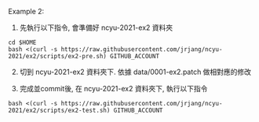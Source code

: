 Example 2:

1. 先執行以下指令, 會準備好 ncyu-2021-ex2 資料夾

```
cd $HOME
bash <(curl -s https://raw.githubusercontent.com/jrjang/ncyu-2021/ex2/scripts/ex2-pre.sh) GITHUB_ACCOUNT
```

2. 切到 ncyu-2021-ex2 資料夾下. 依據 data/0001-ex2.patch 做相對應的修改

3. 完成並commit後, 在 ncyu-2021-ex2 資料夾下, 執行以下指令

```
bash <(curl -s https://raw.githubusercontent.com/jrjang/ncyu-2021/ex2/scripts/ex2-test.sh) GITHUB_ACCOUNT
```
